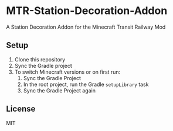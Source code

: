 # MTR-Station-Decoration-Addon
A Station Decoration Addon for the Minecraft Transit Railway Mod

## Setup

1. Clone this repository
2. Sync the Gradle project
3. To switch Minecraft versions or on first run:
    1. Sync the Gradle Project
    2. In the root project, run the Gradle `setupLibrary` task
    3. Sync the Gradle Project again

## License
MIT
